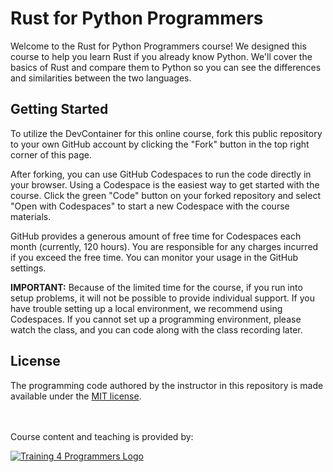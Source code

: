 # Rust for Python Programmers

Welcome to the Rust for Python Programmers course! We designed this course to help you learn Rust if you already know Python. We'll cover the basics of Rust and compare them to Python so you can see the differences and similarities between the two languages.

## Getting Started

To utilize the DevContainer for this online course, fork this public repository to your own GitHub account by clicking the "Fork" button in the top right corner of this page.

After forking, you can use GitHub Codespaces to run the code directly in your browser. Using a Codespace is the easiest way to get started with the course. Click the green "Code" button on your forked repository and select "Open with Codespaces" to start a new Codespace with the course materials.

GitHub provides a generous amount of free time for Codespaces each month (currently, 120 hours). You are responsible for any charges incurred if you exceed the free time. You can monitor your usage in the GitHub settings.

**IMPORTANT:** Because of the limited time for the course, if you run into setup problems, it will not be possible to provide individual support. If you have trouble setting up a local environment, we recommend using Codespaces. If you cannot set up a programming environment, please watch the class, and you can code along with the class recording later.

## License

The programming code authored by the instructor in this repository is made available under the [MIT license](LICENSE).

<br><br>
Course content and teaching is provided by:<br>

[![Training 4 Programmers Logo](https://imagedelivery.net/VKawrzTPdVOU6XYN26Rvmg/1d56b364-4858-4cc6-84d5-89e14ce8e100/public "Training 4 Programmers Logo")](https://www.training4programmers.com)